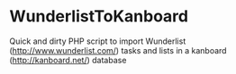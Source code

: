 WunderlistToKanboard
====================

Quick and dirty PHP script to import Wunderlist (http://www.wunderlist.com/) tasks and lists in a kanboard (http://kanboard.net/) database
